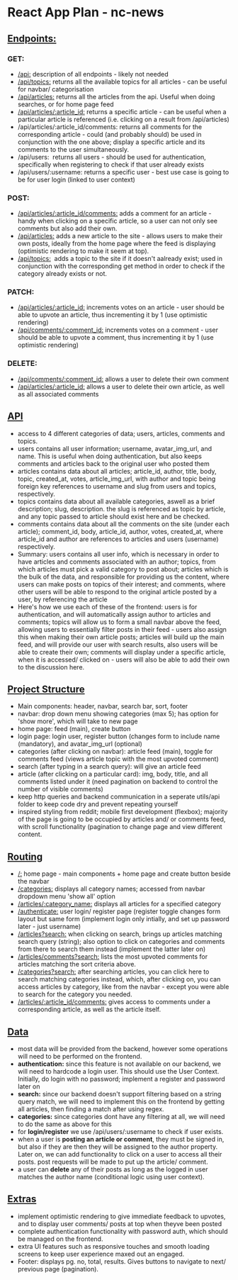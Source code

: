 # React App Plan - nc-news

## <ins>Endpoints:</ins>

### GET:

- <ins>/api:</ins> description of all endpoints - likely not needed
- <ins>/api/topics:</ins> returns all the available topics for all articles - can be useful for navbar/ categorisation
- <ins>/api/articles:</ins> returns all the articles from the api. Useful when doing searches, or for home page feed
- <ins>/api/articles/:article_id:</ins> returns a specific article - can be useful when a particular article is referenced (i.e. clicking on a result from /api/articles)
- /api/articles/:article_id/comments: returns all comments for the corresponding article - could (and probably should) be used in conjunction with the one above; display a specific article and its comments to the user simultaneously.
- /api/users:  returns all users - should be used for authentication, specifically when registering to check if that user already exists
- /api/users/:username: returns a specific user - best use case is going to be for user login (linked to user context)

### POST:

- <ins>/api/articles/:article_id/comments:</ins> adds a comment for an article - handy when clicking on a specific article, so a user can not only see comments but also add their own.
- <ins>/api/articles:</ins> adds a new article to the site - allows users to make their own posts, ideally from the home page where the feed is displaying (optimistic rendering to make it seem at top).
- <ins>/api/topics:</ins>  adds a topic to the site if it doesn't aalready exist; used in conjunction with the corresponding get method in order to check if the category already exists or not.

### PATCH:

- <ins>/api/articles/:article_id:</ins> increments votes on an article - user should be able to upvote an article, thus incrementing it by 1 (use optimistic rendering)
- <ins>/api/comments/:comment_id:</ins> increments votes on a comment - user should be able to upvote a comment, thus incrementing it by 1 (use optimistic rendering)

### DELETE:

- <ins>/api/comments/:comment_id:</ins> allows a user to delete their own comment
- <ins>/api/articles/:article_id:</ins> allows a user to delete their own article, as well as all associated comments

## <ins>API</ins>

- access to 4 different categories of data; users, articles, comments and topics.
- users contains all user information; username, avatar\_img\_url, and name. This is useful when doing authentication, but also keeps comments and articles back to the original user who posted them
- articles contains data about all articles; article\_id, author, title, body, topic, created\_at, votes, article\_img\_url, with author and topic being foreign key references to username and slug from users and topics, respectively.
- topics contains data about all available categories, aswell as a brief description; slug, description. the slug is referenced as topic by article, and any topic passed to article should exist here and be checked.
- comments contains data about all the comments on the site (under each article); comment\_id, body, article\_id, author, votes, created\_at, where article\_id and author are references to articles and users (username) respectively.
- Summary: users contains all user info, which is necessary in order to have articles and comments associated with an author; topics, from which articles must pick a valid category to post about; articles which is the bulk of the data, and responsible for providing us the content, where users can make posts on topics of their interest; and comments, where other users will be able to respond to the original article posted by a user, by referencing the article
- Here's how we use each of these of the frontend: users is for authentication, and will automatically assign author to articles and comments; topics will allow us to form a small navbar above the feed, allowing users to essentially filter posts in their feed - users also assign this when making their own article posts; articles will build up the main feed, and will provide our user with search results, also users will be able to create their own; comments will display under a specific article, when it is accessed/ clicked on - users will also be able to add their own to the discussion here.

## <ins>Project Structure</ins>

- Main components: header, navbar, search bar, sort, footer
- navbar: drop down menu showing categories (max 5); has option for 'show more', which will take to new page
- home page: feed (main), create button
- login page: login user, register button (changes form to include name (mandatory), and avatar\_img\_url (optional)
- categories (after clicking on navbar): article feed (main), toggle for comments feed (views article topic with the most upvoted comment)
- search (after typing in a search query): will give an article feed
- article (after clicking on a particular card): img, body, title, and all comments listed under it (need pagination on backend to control the number of visible comments)
- keep http queries and backend communication in a seperate utils/api folder to keep code dry and prevent repeating yourself
- inspired styling from reddit; mobile first development (flexbox); majority of the page is going to be occupied by articles and/ or comments feed, with scroll functionality (pagination to change page and view different content.

## <ins>Routing</ins>

- <ins>/:</ins> home page - main components + home page and create button beside the navbar
- <ins>/categories:</ins> displays all category names; accessed from navbar dropdown menu 'show all' option
- <ins>/articles/:category_name:</ins> displays all articles for a specified category
- <ins>/authenticate:</ins> user login/ register page (register toggle changes form layout but same form (implement login only intially, and set up password later - just username)
- <ins>/articles?search:</ins> when clicking on search, brings up articles matching search query (string); also option to click on categories and comments from there to search them instead (implement the latter later on)
- <ins>/articles/comments?search:</ins> lists the most upvoted comments for articles matching the sort criteria above.
- <ins>/categories?search:</ins> after searching articles, you can click here to search matching categories instead, which, after clicking on, you can access articles by category, like from the navbar - except you were able to search for the category you needed.
- <ins>/articles/:article_id/comments:</ins> gives access to comments under a corresponding article, as well as the article itself.

## <ins>Data</ins>

- most data will be provided from the backend, however some operations will need to be performed on the frontend.
- **authentication:** since this feature is not available on our backend, we will need to hardcode a login user. This should use the User Context. Initially, do login with no password; implement a register and password later on
- **search:** since our backend doesn't support filtering based on a string query match, we will need to implement this on the frontend by getting all articles, then finding a match after using regex.
- **categories:** since categories dont have any filtering at all, we will need to do the same as above for this
- for **login/register** we use /api/users/:username to check if user exists.
- when a user is **posting an article or comment**, they must be signed in, but also if they are then they will be assigned to the author property. Later on, we can add functionality to click on a user to access all their posts. post requests will be made to put up the article/ comment.
- a user can **delete** any of their posts as long as the logged in user matches the author name (conditional logic using user context).

## <ins>Extras</ins>

- implement optimistic rendering to give immediate feedback to upvotes, and to display user comments/ posts at top when theyve been posted
- complete authentication functionality with password auth, which should be managed on the frontend.
- extra UI features such as responsive touches and smooth loading screens to keep user experience maxed out an engaged.
- Footer: displays pg. no, total, results. Gives buttons to navigate to next/ previous page (pagination).